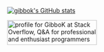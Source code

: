[![gibbok's GitHub stats](https://github-readme-stats-eight-alpha-95.vercel.app/api?username=gibbok&count_private=true)](https://github.com/gibbok)  

<a href="https://stackoverflow.com/users/379008/gibbok"><img src="https://stackoverflow.com/users/flair/379008.png" width="208" height="58" alt="profile for GibboK at Stack Overflow, Q&amp;A for professional and enthusiast programmers" title="profile for GibboK at Stack Overflow, Q&amp;A for professional and enthusiast programmers"></a>

